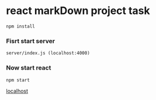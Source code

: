 # react markDown project task 

```
npm install
```

### Fisrt start server

```
server/index.js (localhost:4000)
```


### Now start react

```
npm start 
```
[localhost](http://localhost/ "link title")





